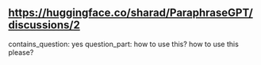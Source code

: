 ## https://huggingface.co/sharad/ParaphraseGPT/discussions/2

contains_question: yes
question_part: how to use this?
                how to use this please?